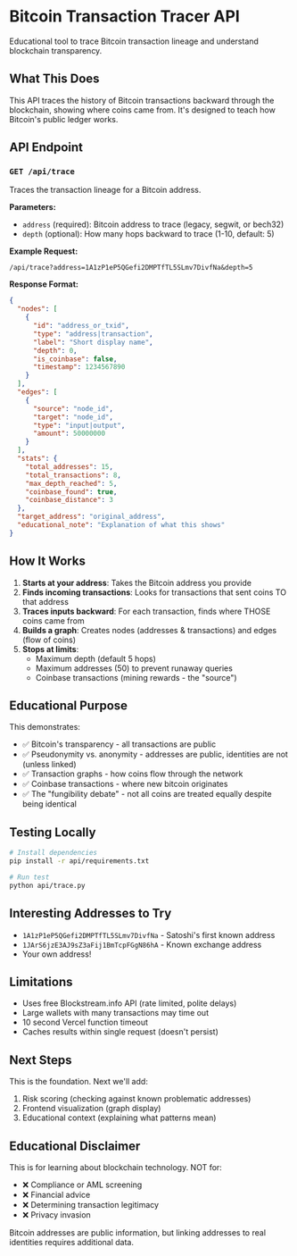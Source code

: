 # Bitcoin Transaction Tracer API

Educational tool to trace Bitcoin transaction lineage and understand blockchain transparency.

## What This Does

This API traces the history of Bitcoin transactions backward through the blockchain, showing where coins came from. It's designed to teach how Bitcoin's public ledger works.

## API Endpoint

### `GET /api/trace`

Traces the transaction lineage for a Bitcoin address.

**Parameters:**
- `address` (required): Bitcoin address to trace (legacy, segwit, or bech32)
- `depth` (optional): How many hops backward to trace (1-10, default: 5)

**Example Request:**
```
/api/trace?address=1A1zP1eP5QGefi2DMPTfTL5SLmv7DivfNa&depth=5
```

**Response Format:**
```json
{
  "nodes": [
    {
      "id": "address_or_txid",
      "type": "address|transaction",
      "label": "Short display name",
      "depth": 0,
      "is_coinbase": false,
      "timestamp": 1234567890
    }
  ],
  "edges": [
    {
      "source": "node_id",
      "target": "node_id",
      "type": "input|output",
      "amount": 50000000
    }
  ],
  "stats": {
    "total_addresses": 15,
    "total_transactions": 8,
    "max_depth_reached": 5,
    "coinbase_found": true,
    "coinbase_distance": 3
  },
  "target_address": "original_address",
  "educational_note": "Explanation of what this shows"
}
```

## How It Works

1. **Starts at your address**: Takes the Bitcoin address you provide
2. **Finds incoming transactions**: Looks for transactions that sent coins TO that address
3. **Traces inputs backward**: For each transaction, finds where THOSE coins came from
4. **Builds a graph**: Creates nodes (addresses & transactions) and edges (flow of coins)
5. **Stops at limits**: 
   - Maximum depth (default 5 hops)
   - Maximum addresses (50) to prevent runaway queries
   - Coinbase transactions (mining rewards - the "source")

## Educational Purpose

This demonstrates:
- ✅ Bitcoin's transparency - all transactions are public
- ✅ Pseudonymity vs. anonymity - addresses are public, identities are not (unless linked)
- ✅ Transaction graphs - how coins flow through the network
- ✅ Coinbase transactions - where new bitcoin originates
- ✅ The "fungibility debate" - not all coins are treated equally despite being identical

## Testing Locally

```bash
# Install dependencies
pip install -r api/requirements.txt

# Run test
python api/trace.py
```

## Interesting Addresses to Try

- `1A1zP1eP5QGefi2DMPTfTL5SLmv7DivfNa` - Satoshi's first known address
- `1JArS6jzE3AJ9sZ3aFij1BmTcpFGgN86hA` - Known exchange address
- Your own address!

## Limitations

- Uses free Blockstream.info API (rate limited, polite delays)
- Large wallets with many transactions may time out
- 10 second Vercel function timeout
- Caches results within single request (doesn't persist)

## Next Steps

This is the foundation. Next we'll add:
1. Risk scoring (checking against known problematic addresses)
2. Frontend visualization (graph display)
3. Educational context (explaining what patterns mean)

## Educational Disclaimer

This is for learning about blockchain technology. NOT for:
- ❌ Compliance or AML screening
- ❌ Financial advice
- ❌ Determining transaction legitimacy
- ❌ Privacy invasion

Bitcoin addresses are public information, but linking addresses to real identities requires additional data.
